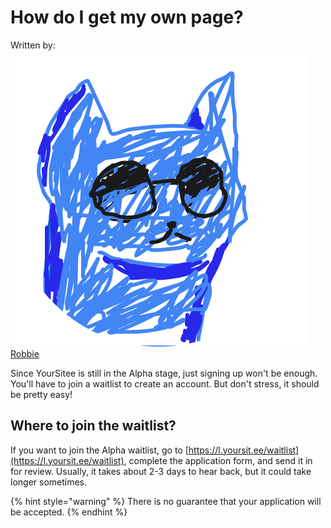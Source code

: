 # How do I get my own page?

Written by: <img src="../.gitbook/assets/contributors/robskan.png" data-size="line"> [Robbie](../about/contributors.md#robskan-project-lead)

Since YourSitee is still in the Alpha stage, just signing up won't be enough. You'll have to join a waitlist to create an account. But don't stress, it should be pretty easy!

## Where to join the waitlist?

If you want to join the Alpha waitlist, go to [https://l.yoursit.ee/waitlist](https://l.yoursit.ee/waitlist), complete the application form, and send it in for review. Usually, it takes about 2-3 days to hear back, but it could take longer sometimes.

{% hint style="warning" %}
There is no guarantee that your application will be accepted.
{% endhint %}
